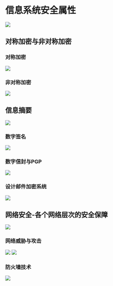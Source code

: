 # 信息系统安全属性
![](_v_images/20210320144829595_23636.png)

## 对称加密与非对称加密
### 对称加密
![](_v_images/20210320161001042_13673.png)
### 非对称加密
![](_v_images/20210320161522163_17483.png)

## 信息摘要 
![](_v_images/20210320161948396_24760.png)

### 数字签名
![](_v_images/20210320163238466_10729.png)

### 数字信封与PGP
![](_v_images/20210320163435385_17885.png) 

### 设计邮件加密系统
![](_v_images/20210320164920515_21144.png)

## 网络安全-各个网络层次的安全保障
![](_v_images/20210320165026202_29967.png)

### 网络威胁与攻击
![](_v_images/20210320165638121_13410.png)
![](_v_images/20210320165842226_16436.png)

### 防火墙技术

![](_v_images/20210320165938778_17805.png)